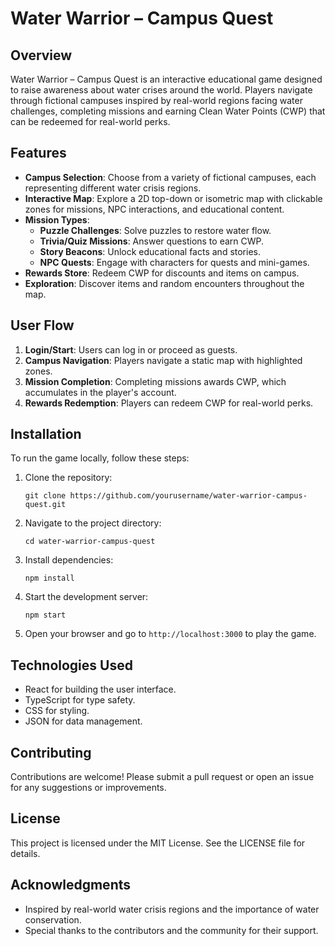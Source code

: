 # Water Warrior – Campus Quest

## Overview
Water Warrior – Campus Quest is an interactive educational game designed to raise awareness about water crises around the world. Players navigate through fictional campuses inspired by real-world regions facing water challenges, completing missions and earning Clean Water Points (CWP) that can be redeemed for real-world perks.

## Features
- **Campus Selection**: Choose from a variety of fictional campuses, each representing different water crisis regions.
- **Interactive Map**: Explore a 2D top-down or isometric map with clickable zones for missions, NPC interactions, and educational content.
- **Mission Types**:
  - **Puzzle Challenges**: Solve puzzles to restore water flow.
  - **Trivia/Quiz Missions**: Answer questions to earn CWP.
  - **Story Beacons**: Unlock educational facts and stories.
  - **NPC Quests**: Engage with characters for quests and mini-games.
- **Rewards Store**: Redeem CWP for discounts and items on campus.
- **Exploration**: Discover items and random encounters throughout the map.

## User Flow
1. **Login/Start**: Users can log in or proceed as guests.
2. **Campus Navigation**: Players navigate a static map with highlighted zones.
3. **Mission Completion**: Completing missions awards CWP, which accumulates in the player's account.
4. **Rewards Redemption**: Players can redeem CWP for real-world perks.

## Installation
To run the game locally, follow these steps:

1. Clone the repository:
   ```
   git clone https://github.com/yourusername/water-warrior-campus-quest.git
   ```
2. Navigate to the project directory:
   ```
   cd water-warrior-campus-quest
   ```
3. Install dependencies:
   ```
   npm install
   ```
4. Start the development server:
   ```
   npm start
   ```
5. Open your browser and go to `http://localhost:3000` to play the game.

## Technologies Used
- React for building the user interface.
- TypeScript for type safety.
- CSS for styling.
- JSON for data management.

## Contributing
Contributions are welcome! Please submit a pull request or open an issue for any suggestions or improvements.

## License
This project is licensed under the MIT License. See the LICENSE file for details.

## Acknowledgments
- Inspired by real-world water crisis regions and the importance of water conservation.
- Special thanks to the contributors and the community for their support.